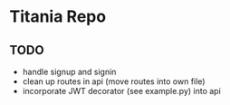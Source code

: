 # Titania Repo

## TODO
- handle signup and signin
- clean up routes in api (move routes into own file)
- incorporate JWT decorator (see example.py) into api 
